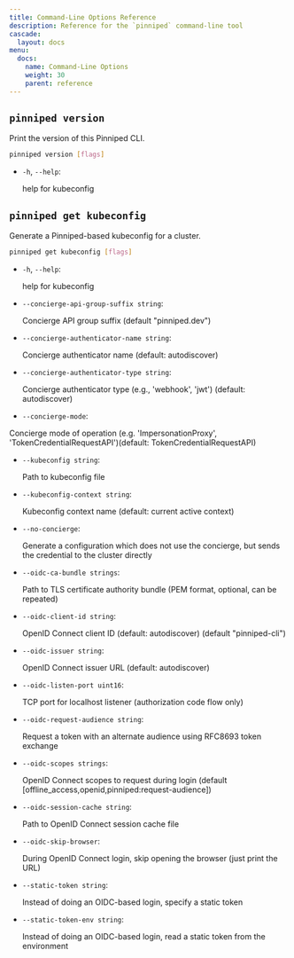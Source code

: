 ```yaml
---
title: Command-Line Options Reference
description: Reference for the `pinniped` command-line tool
cascade:
  layout: docs
menu:
  docs:
    name: Command-Line Options
    weight: 30
    parent: reference
---
```


## `pinniped version`

Print the version of this Pinniped CLI.

```sh
pinniped version [flags]
```

- `-h`, `--help`:

   help for kubeconfig

## `pinniped get kubeconfig`

Generate a Pinniped-based kubeconfig for a cluster.

```sh
pinniped get kubeconfig [flags]
```

- `-h`, `--help`:

   help for kubeconfig

- `--concierge-api-group-suffix string`:

  Concierge API group suffix (default "pinniped.dev")
- `--concierge-authenticator-name string`:

  Concierge authenticator name (default: autodiscover)
- `--concierge-authenticator-type string`:

  Concierge authenticator type (e.g., 'webhook', 'jwt') (default: autodiscover)
- `--concierge-mode`:

Concierge mode of operation (e.g. 'ImpersonationProxy', 'TokenCredentialRequestAPI')(default: TokenCredentialRequestAPI)
- `--kubeconfig string`:

  Path to kubeconfig file
- `--kubeconfig-context string`:

  Kubeconfig context name (default: current active context)
- `--no-concierge`:

  Generate a configuration which does not use the concierge, but sends the credential to the cluster directly
- `--oidc-ca-bundle strings`:

  Path to TLS certificate authority bundle (PEM format, optional, can be repeated)
- `--oidc-client-id string`:

  OpenID Connect client ID (default: autodiscover) (default "pinniped-cli")
- `--oidc-issuer string`:

  OpenID Connect issuer URL (default: autodiscover)
- `--oidc-listen-port uint16`:

  TCP port for localhost listener (authorization code flow only)
- `--oidc-request-audience string`:

  Request a token with an alternate audience using RFC8693 token exchange
- `--oidc-scopes strings`:

  OpenID Connect scopes to request during login (default [offline_access,openid,pinniped:request-audience])
- `--oidc-session-cache string`:

  Path to OpenID Connect session cache file
- `--oidc-skip-browser`:

  During OpenID Connect login, skip opening the browser (just print the URL)
- `--static-token string`:

  Instead of doing an OIDC-based login, specify a static token
- `--static-token-env string`:

  Instead of doing an OIDC-based login, read a static token from the environment
